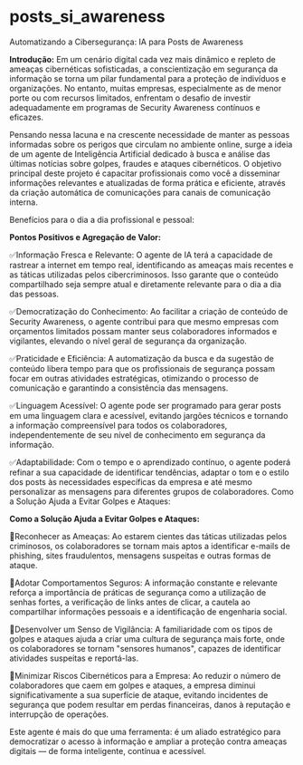 # posts_si_awareness
Automatizando a Cibersegurança: IA para Posts de Awareness

**Introdução:**
Em um cenário digital cada vez mais dinâmico e repleto de ameaças cibernéticas sofisticadas, a conscientização em segurança da informação se torna um pilar fundamental para a proteção de indivíduos e organizações. No entanto, muitas empresas, especialmente as de menor porte ou com recursos limitados, enfrentam o desafio de investir adequadamente em programas de Security Awareness contínuos e eficazes.

Pensando nessa lacuna e na crescente necessidade de manter as pessoas informadas sobre os perigos que circulam no ambiente online, surge a ideia de um agente de Inteligência Artificial dedicado à busca e análise das últimas notícias sobre golpes, fraudes e ataques cibernéticos. O objetivo principal deste projeto é capacitar profissionais como você a disseminar informações relevantes e atualizadas de forma prática e eficiente, através da criação automática de comunicações para canais de comunicação interna.

Benefícios para o dia a dia profissional e pessoal:

**Pontos Positivos e Agregação de Valor:**

✅Informação Fresca e Relevante: O agente de IA terá a capacidade de rastrear a internet em tempo real, identificando as ameaças mais recentes e as táticas utilizadas pelos cibercriminosos. Isso garante que o conteúdo compartilhado seja sempre atual e diretamente relevante para o dia a dia das pessoas.

✅Democratização do Conhecimento: Ao facilitar a criação de conteúdo de Security Awareness, o agente contribui para que mesmo empresas com orçamentos limitados possam manter seus colaboradores informados e vigilantes, elevando o nível geral de segurança da organização.

✅Praticidade e Eficiência: A automatização da busca e da sugestão de conteúdo libera tempo para que os profissionais de segurança possam focar em outras atividades estratégicas, otimizando o processo de comunicação e garantindo a consistência das mensagens.

✅Linguagem Acessível: O agente pode ser programado para gerar posts em uma linguagem clara e acessível, evitando jargões técnicos e tornando a informação compreensível para todos os colaboradores, independentemente de seu nível de conhecimento em segurança da informação.

✅Adaptabilidade: Com o tempo e o aprendizado contínuo, o agente poderá refinar a sua capacidade de identificar tendências, adaptar o tom e o estilo dos posts às necessidades específicas da empresa e até mesmo personalizar as mensagens para diferentes grupos de colaboradores.
Como a Solução Ajuda a Evitar Golpes e Ataques:

**Como a Solução Ajuda a Evitar Golpes e Ataques:**

🔐Reconhecer as Ameaças: Ao estarem cientes das táticas utilizadas pelos criminosos, os colaboradores se tornam mais aptos a identificar e-mails de phishing, sites fraudulentos, mensagens suspeitas e outras formas de ataque.
  
🔐Adotar Comportamentos Seguros: A informação constante e relevante reforça a importância de práticas de segurança como a utilização de senhas fortes, a verificação de links antes de clicar, a cautela ao compartilhar informações pessoais e a identificação de engenharia social.
  
🔐Desenvolver um Senso de Vigilância: A familiaridade com os tipos de golpes e ataques ajuda a criar uma cultura de segurança mais forte, onde os colaboradores se tornam "sensores humanos", capazes de identificar atividades suspeitas e reportá-las.

🔐Minimizar Riscos Cibernéticos para a Empresa: Ao reduzir o número de colaboradores que caem em golpes e ataques, a empresa diminui significativamente a sua superfície de ataque, evitando incidentes de segurança que podem resultar em perdas financeiras, danos à reputação e interrupção de operações.

Este agente é mais do que uma ferramenta: é um aliado estratégico para democratizar o acesso à informação e ampliar a proteção contra ameaças digitais — de forma inteligente, contínua e acessível.
